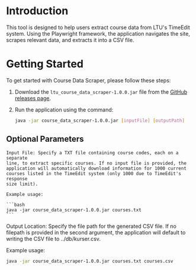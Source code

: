 # Introduction

This tool is designed to help users extract course data from LTU's TimeEdit
system. Using the Playwright framework, the application navigates the site,
scrapes relevant data, and extracts it into a CSV file.

# Getting Started

To get started with Course Data Scraper, please follow these steps:

1. Download the `ltu_course_data_scraper-1.0.0.jar` file from the [GitHub
   releases page](https://github.com/tonsih/d0031n-schemahanterare).
2. Run the application using the command:

   ```bash
   java -jar course_data_scraper-1.0.0.jar [inputFile] [outputPath]
   ```

## Optional Parameters

    Input File: Specify a TXT file containing course codes, each on a separate
    line, to extract specific courses. If no input file is provided, the
    application will automatically download information for 1000 current
    courses listed in the TimeEdit system (only 1000 due to TimeEdit's response
    size limit).

    Example usage:

    ```bash
    java -jar course_data_scraper-1.0.0.jar courses.txt
    ```

Output Location: Specify the file path for the generated CSV file. If no
filepath is provided in the second argument, the application will default to
writing the CSV file to ../db/kurser.csv.

Example usage:

```bash
java -jar course_data_scraper-1.0.0.jar courses.txt courses.csv
